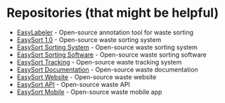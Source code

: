 # Repositories (that might be helpful)

- [EasyLabeler](https://github.com/EasySort/easylabeler) - Open-source annotation tool for waste sorting
- [EasySort 1.0](https://github.com/EasySort/easysort-1.0) - Open-source waste sorting system
- [EasySort Sorting System](https://github.com/EasySort/easysort-sorting-system) - Open-source waste sorting system
- [EasySort Sorting Software](https://github.com/EasySort/easysort-sorting-software) - Open-source waste sorting software
- [EasySort Tracking](https://github.com/EasySort/easysort-tracking) - Open-source waste tracking system
- [EasySort Documentation](https://github.com/EasySort/easysort-documentation) - Open-source waste documentation
- [EasySort Website](https://github.com/EasySort/easysort-website) - Open-source waste website
- [EasySort API](https://github.com/EasySort/easysort-api) - Open-source waste API
- [EasySort Mobile](https://github.com/EasySort/easysort-mobile) - Open-source waste mobile app